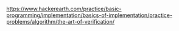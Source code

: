 https://www.hackerearth.com/practice/basic-programming/implementation/basics-of-implementation/practice-problems/algorithm/the-art-of-verification/
